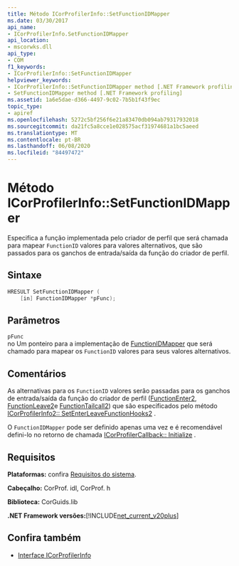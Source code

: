 ```yaml
---
title: Método ICorProfilerInfo::SetFunctionIDMapper
ms.date: 03/30/2017
api_name:
- ICorProfilerInfo.SetFunctionIDMapper
api_location:
- mscorwks.dll
api_type:
- COM
f1_keywords:
- ICorProfilerInfo::SetFunctionIDMapper
helpviewer_keywords:
- ICorProfilerInfo::SetFunctionIDMapper method [.NET Framework profiling]
- SetFunctionIDMapper method [.NET Framework profiling]
ms.assetid: 1a6e5dae-d366-4497-9c02-7b5b1f43f9ec
topic_type:
- apiref
ms.openlocfilehash: 5272c5bf256f6e21a83470db094ab79317932018
ms.sourcegitcommit: da21fc5a8cce1e028575acf31974681a1bc5aeed
ms.translationtype: MT
ms.contentlocale: pt-BR
ms.lasthandoff: 06/08/2020
ms.locfileid: "84497472"
---
```

# <a name="icorprofilerinfosetfunctionidmapper-method"></a>Método ICorProfilerInfo::SetFunctionIDMapper
Especifica a função implementada pelo criador de perfil que será chamada para mapear `FunctionID` valores para valores alternativos, que são passados para os ganchos de entrada/saída da função do criador de perfil.  
  
## <a name="syntax"></a>Sintaxe  
  
```cpp  
HRESULT SetFunctionIDMapper (  
    [in] FunctionIDMapper *pFunc);  
```  
  
## <a name="parameters"></a>Parâmetros  
 `pFunc`  
 no Um ponteiro para a implementação de [FunctionIDMapper](functionidmapper-function.md) que será chamado para mapear os `FunctionID` valores para seus valores alternativos.  
  
## <a name="remarks"></a>Comentários  
 As alternativas para os `FunctionID` valores serão passadas para os ganchos de entrada/saída da função do criador de perfil ([FunctionEnter2](functionenter2-function.md), [FunctionLeave2](functionleave2-function.md)e [FunctionTailcall2](functiontailcall2-function.md)) que são especificados pelo método [ICorProfilerInfo2:: SetEnterLeaveFunctionHooks2](icorprofilerinfo2-setenterleavefunctionhooks2-method.md) .  
  
 O `FunctionIDMapper` pode ser definido apenas uma vez e é recomendável defini-lo no retorno de chamada [ICorProfilerCallback:: Initialize](icorprofilercallback-initialize-method.md) .  
  
## <a name="requirements"></a>Requisitos  
 **Plataformas:** confira [Requisitos do sistema](../../get-started/system-requirements.md).  
  
 **Cabeçalho:** CorProf. idl, CorProf. h  
  
 **Biblioteca:** CorGuids.lib  
  
 **.NET Framework versões:**[!INCLUDE[net_current_v20plus](../../../../includes/net-current-v20plus-md.md)]  
  
## <a name="see-also"></a>Confira também

- [Interface ICorProfilerInfo](icorprofilerinfo-interface.md)
